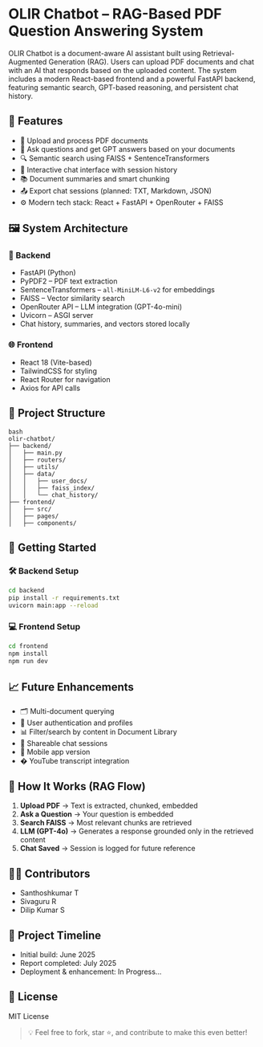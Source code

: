 # OLIR Chatbot – RAG-Based PDF Question Answering System

OLIR Chatbot is a document-aware AI assistant built using Retrieval-Augmented Generation (RAG). Users can upload PDF documents and chat with an AI that responds based on the uploaded content. The system includes a modern React-based frontend and a powerful FastAPI backend, featuring semantic search, GPT-based reasoning, and persistent chat history.

## 📌 Features

- 📁 Upload and process PDF documents  
- 🧠 Ask questions and get GPT answers based on your documents  
- 🔍 Semantic search using FAISS + SentenceTransformers  
- 💬 Interactive chat interface with session history  
- 📚 Document summaries and smart chunking  
- 📤 Export chat sessions (planned: TXT, Markdown, JSON)  
- ⚙️ Modern tech stack: React + FastAPI + OpenRouter + FAISS  

## 🖼️ System Architecture

### 🔧 Backend

- FastAPI (Python)  
- PyPDF2 – PDF text extraction  
- SentenceTransformers – `all-MiniLM-L6-v2` for embeddings  
- FAISS – Vector similarity search  
- OpenRouter API – LLM integration (GPT-4o-mini)  
- Uvicorn – ASGI server  
- Chat history, summaries, and vectors stored locally  

### 🌐 Frontend

- React 18 (Vite-based)  
- TailwindCSS for styling  
- React Router for navigation  
- Axios for API calls  

## 📂 Project Structure

```
bash
olir-chatbot/
├── backend/
│   ├── main.py
│   ├── routers/
│   ├── utils/
│   ├── data/
│   │   ├── user_docs/
│   │   ├── faiss_index/
│   │   └── chat_history/
├── frontend/
│   ├── src/
│   ├── pages/
│   ├── components/

```

## 🚀 Getting Started

### 🛠 Backend Setup

```bash
cd backend
pip install -r requirements.txt
uvicorn main:app --reload
```

### 💻 Frontend Setup

```bash
cd frontend
npm install
npm run dev
```

## 📈 Future Enhancements

* 🗂 Multi-document querying
* 🔐 User authentication and profiles
* 📊 Filter/search by content in Document Library
* 🔄 Shareable chat sessions
* 📱 Mobile app version
* � YouTube transcript integration

## 🧠 How It Works (RAG Flow)

1. **Upload PDF** → Text is extracted, chunked, embedded
2. **Ask a Question** → Your question is embedded
3. **Search FAISS** → Most relevant chunks are retrieved
4. **LLM (GPT-4o)** → Generates a response grounded only in the retrieved content
5. **Chat Saved** → Session is logged for future reference

## 👨‍💻 Contributors

* Santhoshkumar T
* Sivaguru R
* Dilip Kumar S

## 📅 Project Timeline

* Initial build: June 2025
* Report completed: July 2025
* Deployment & enhancement: In Progress...

## 📜 License

MIT License

> 💡 Feel free to fork, star ⭐, and contribute to make this even better!
